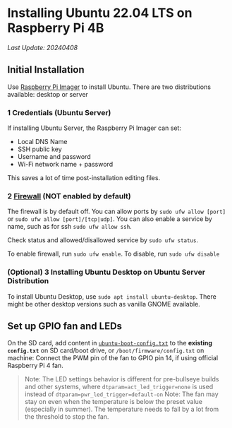 # Installing Ubuntu 22.04 LTS on Raspberry Pi 4B
*Last Update: 20240408*

## Initial Installation
Use [Raspberry Pi Imager](https://www.raspberrypi.com/software/) to install Ubuntu. There are two distributions available: desktop or server

### 1 Credentials (Ubuntu Server)
If installing Ubuntu Server, the Raspberry Pi Imager can set:
 - Local DNS Name
 - SSH public key
 - Username and password
 - Wi-Fi network name + password

This saves a lot of time post-installation editing files.

### 2 [Firewall](https://help.ubuntu.com/community/UFW) (NOT enabled by default)
The firewall is by default off.
You can allow ports by `sudo ufw allow [port]` or `sudo ufw allow [port]/[tcp|udp]`.
You can also enable a service by name, such as for ssh `sudo ufw allow ssh`.

Check status and allowed/disallowed service by `sudo ufw status`.

To enable firewall, run `sudo ufw enable`. To disable, run `sudo ufw disable`

### (Optional) 3 Installing Ubuntu Desktop on Ubuntu Server Distribution
To install Ubuntu Desktop, use `sudo apt install ubuntu-desktop`. There might be other desktop versions such as vanilla GNOME available.

## Set up GPIO fan and LEDs
On the SD card, add content in [`ubuntu-boot-config.txt`](ubuntu-boot-config.txt) to the **existing `config.txt`** on SD card/boot drive, or `/boot/firmware/config.txt` on machine:
Connect the PWM pin of the fan to GPIO pin 14, if using official Raspberry Pi 4 fan.
> Note: The LED settings behavior is different for pre-bullseye builds and other systems, where `dtparam=act_led_trigger=none` is used instead of `dtparam=pwr_led_trigger=default-on`
> Note: The fan may stay on even when the temperature is below the preset value (especially in summer). The temperature needs to fall by a lot from the threshold to stop the fan.
